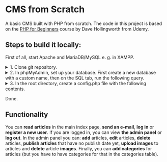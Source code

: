 # CMS from Scratch

A basic CMS built with PHP from scratch. The code in this project is based on the [PHP for Beginners](https://www.udemy.com/course/php-for-beginners-/) course by Dave Hollingworth from Udemy.

## Steps to build it locally:

First of all, start Apache and MariaDB/MySQL e. g. in XAMPP.

<details>
  <summary>1. Clone git repository.</summary>

```
git clone https://github.com/m-ahlstrom/cms_from_scratch_php.git
```

</details>

<details>
  <summary>2. In phpMyAdmin, set up your database. First create a new database with a custom name, then on the SQL tab, run the following query.</summary>

```SQL
CREATE TABLE `articles` (
  `id` int(20) NOT NULL,
  `title` varchar(128) NOT NULL,
  `content` text NOT NULL,
  `published_at` datetime DEFAULT NULL,
  `image_file` varchar(200) DEFAULT NULL
) ENGINE=InnoDB DEFAULT CHARSET=utf8mb4 COLLATE=utf8mb4_general_ci;

CREATE TABLE `article_category` (
  `article_id` int(11) NOT NULL,
  `category_id` int(11) NOT NULL
) ENGINE=InnoDB DEFAULT CHARSET=utf8mb4 COLLATE=utf8mb4_general_ci;

CREATE TABLE `categories` (
  `id` int(11) NOT NULL,
  `name` varchar(128) NOT NULL
) ENGINE=InnoDB DEFAULT CHARSET=utf8mb4 COLLATE=utf8mb4_general_ci;

CREATE TABLE `users` (
  `id` int(11) NOT NULL,
  `username` varchar(30) NOT NULL,
  `password` varchar(256) NOT NULL
) ENGINE=InnoDB DEFAULT CHARSET=utf8mb4 COLLATE=utf8mb4_general_ci;

ALTER TABLE `articles`
  ADD PRIMARY KEY (`id`),
  ADD UNIQUE KEY `id` (`id`),
  ADD UNIQUE KEY `published_at` (`published_at`);

ALTER TABLE `article_category`
  ADD PRIMARY KEY (`article_id`,`category_id`),
  ADD KEY `category_id` (`category_id`);

ALTER TABLE `categories`
  ADD PRIMARY KEY (`id`),
  ADD KEY `name` (`name`);

ALTER TABLE `users`
  ADD PRIMARY KEY (`id`),
  ADD UNIQUE KEY `username` (`username`);

ALTER TABLE `articles`
  MODIFY `id` int(20) NOT NULL AUTO_INCREMENT;

ALTER TABLE `categories`
  MODIFY `id` int(11) NOT NULL AUTO_INCREMENT;

ALTER TABLE `users`
  MODIFY `id` int(11) NOT NULL AUTO_INCREMENT;

ALTER TABLE `article_category`
  ADD CONSTRAINT `article_category_ibfk_1` FOREIGN KEY (`article_id`) REFERENCES `articles` (`id`) ON DELETE CASCADE ON UPDATE CASCADE,
  ADD CONSTRAINT `article_category_ibfk_2` FOREIGN KEY (`category_id`) REFERENCES `categories` (`id`) ON DELETE CASCADE ON UPDATE CASCADE;
```

</details>

<details>
  <summary>3. In the root directory, create a config.php file with the following contents.</summary>

```php
<?php

/**
 * Configuration settings
 */

define('DB_HOST', 'localhost');
define('DB_NAME', 'YOUR-DB-NAME');
define('DB_USER', 'YOUR-DB-USERNAME');
define('DB_PASS', 'YOUR-DB-PASSWORD');

define('SMTP_HOST', 'YOUR-SMTP-SERVER');
define('SMTP_USER', 'YOUR-EMAIL-ADDRESS');
define('SMTP_PASS', 'YOUR-EMAIL-PASSWORD');

// * Must also refresh the contact.php $mail contents with valid e-mail data.

define('SHOW_ERROR_DETAIL', true);

```

</details>

Done.

## Functionality

You can <strong>read articles</strong> in the main index page, <strong>send an e-mail</strong>, <strong>log in</strong> or <strong>register a new user</strong>. If you are logged in, you can view <strong>the admin panel</strong> or <strong>log out</strong>. In the admin panel you can: <strong>add</strong> articles, <strong>edit</strong> articles, <strong>delete</strong> articles, <strong>publish articles</strong> that have no publish date yet, <strong>upload images</strong> to articles and <strong>delete</strong> article <strong>images</strong>. Finally, you can <strong>add categories</strong> for articles (but you have to have categories for that in the categories table).
